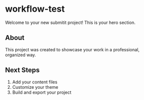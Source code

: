 # workflow-test

Welcome to your new submitit project! This is your hero section.

## About

This project was created to showcase your work in a professional, organized way.

## Next Steps

1. Add your content files
2. Customize your theme
3. Build and export your project
